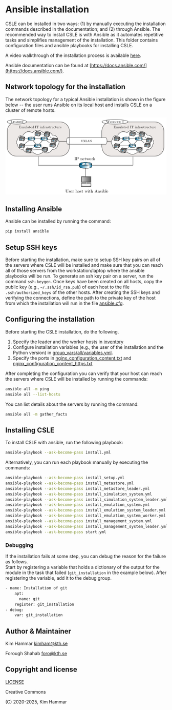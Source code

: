 # Ansible installation

CSLE can be installed in two ways: (1) by manually executing the installation commands described in the documentation; and
(2) through Ansible. The recommended way to install CSLE is with Ansible as it automates repetitive tasks and simplifies management of the installation.
This folder contains configuration files and ansible playbooks for installing CSLE.

A video walkthrough of the installation process is available [here](https://www.youtube.com/watch?v=l_g3sRJwwhc). 

Ansible documentation can be found at [https://docs.ansible.com/](https://docs.ansible.com/).

## Network topology for the installation

The network topology for a typical Ansible installation is shown in the figure below -- the user runs Ansible on its local host and installs CSLE on a cluster of remote hosts.

<p align="center">
<img src="ansible_topology.png" width="600">
</p>

## Installing Ansible

Ansible can be installed by running the command:
```bash
pip install ansible
```

## Setup SSH keys

Before starting the installation, make sure to setup SSH key pairs on all of the servers where CSLE will be installed
and make sure that you can reach all of those servers from the workstation/laptop where the ansible playbooks will be run.
To generate an ssh key pair on a server, run the command `ssh-keygen`. Once keys have been created on all hosts, 
copy the public key (e.g., `~/.ssh/id_rsa.pub`) of each host to the file `.ssh/authorized_keys` of the other hosts.
After creating the SSH keys and verifying the connections, define the path to the private key of the host from which
the installation will run in the file [ansible.cfg](ansible.cfg).

## Configuring the installation

Before starting the CSLE installation, do the following.

1. Specify the leader and the worker hosts in [inventory](inventory)
2. Configure installation variables (e.g., the user of the installation and the Python version) in [group_vars/all/variables.yml](group_vars/all/variables.yml).
3. Specify the ports in [nginx_configuration_content.txt](nginx_configuration_content.txt) and [nginx_configuration_content_https.txt](nginx_configuration_content_https.txt)

After completing the configuration you can verify that your host can reach the servers where CSLE will be installed 
by running the commands:

```bash
ansible all -m ping
ansible all --list-hosts
```

You can list details about the servers by running the command:
```bash
ansible all -m gather_facts
```

## Installing CSLE
To install CSLE with ansible, run the following playbook:

```bash
ansible-playbook --ask-become-pass install.yml
```
Alternatively, you can run each playbook manually by executing the commands:
```bash
ansible-playbook --ask-become-pass install_setup.yml
ansible-playbook --ask-become-pass install_metastore.yml
ansible-playbook --ask-become-pass install_metastore_leader.yml
ansible-playbook --ask-become-pass install_simulation_system.yml
ansible-playbook --ask-become-pass install_simulation_system_leader.yml
ansible-playbook --ask-become-pass install_emulation_system.yml
ansible-playbook --ask-become-pass install_emulation_system_leader.yml
ansible-playbook --ask-become-pass install_emulation_system_worker.yml
ansible-playbook --ask-become-pass install_management_system.yml
ansible-playbook --ask-become-pass install_management_system_leader.yml
ansible-playbook --ask-become-pass start.yml
```

### Debugging

If the installation fails at some step, you can debug the reason for the failure as follows.  
Start by registering a variable that holds a dictionary of the output for the module in the task that failed (`git_installation` in the example below). 
After registering the variable, add it to the debug group. 

```bash
- name: Installation of git
    apt:
      name: git
    register: git_installation
- debug:
    var: git_installation
```

## Author & Maintainer

Kim Hammar <kimham@kth.se>

Forough Shahab <foro@kth.se>

## Copyright and license

[LICENSE](../LICENSE.md)

Creative Commons

(C) 2020-2025, Kim Hammar
